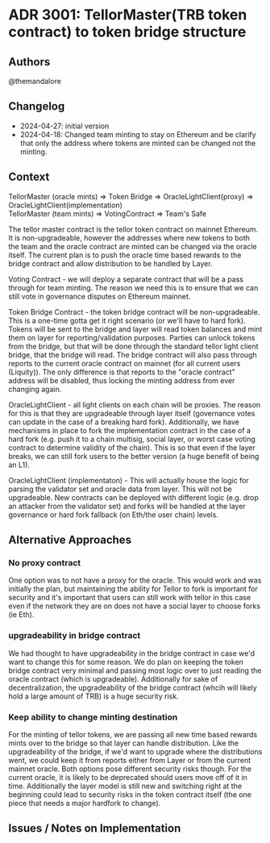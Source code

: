 # ADR 3001: TellorMaster(TRB token contract) to token bridge structure

## Authors

@themandalore

## Changelog

- 2024-04-27: initial version
- 2024-04-18: Changed team minting to stay on Ethereum and be clarify that only the address where tokens are minted can be changed not the minting.

## Context

TellorMaster (oracle mints) => Token Bridge => OracleLightClient(proxy) => OracleLightClient(implementation)
<br>
TellorMaster (team mints) => VotingContract => Team's Safe


The tellor master contract is the tellor token contract on mainnet Ethereum.  It is non-upgradeable, however the addresses where new tokens to both the team and the oracle contract are minted can be changed via the oracle itself.  The current plan is to push the oracle time based rewards to the bridge contract and allow distribution to be handled by Layer. 

Voting Contract - we will deploy a separate contract that will be a pass through for team minting.  The reason we need this is to ensure that we can still vote in governance disputes on Ethereum mainnet. 

Token Bridge Contract - the token bridge contract will be non-upgradeable.  This is a one-time gotta get it right scenario (or we'll have to hard fork).  Tokens will be sent to the bridge and layer will read token balances and mint them on layer for reporting/validation purposes.  Parties can unlock tokens from the bridge, but that will be done through the standard tellor light client bridge, that the bridge will read.  The bridge contract will also pass through reports to the current oracle contract on mainnet (for all current users (Liquity)).  The only difference is that reports to the "oracle contract" address will be disabled, thus locking the minting address from ever changing again.  

OracleLightClient - all light clients on each chain will be proxies. The reason for this is that they are upgradeable through layer itself (governance votes can update in the case of a breaking hard fork).  Additionally, we have mechanisms in place to fork the implementation contract in the case of a hard fork (e.g. push it to a chain multisig, social layer, or worst case voting contract to determine validity of the chain).  This is so that even if the layer breaks, we can still fork users to the better version (a huge benefit of being an L1). 

OracleLightClient (implementaton) - This will actually house the logic for parsing the validator set and oracle data from layer.  This will not be upgradeable.  New contracts can be deployed with different logic (e.g. drop an attacker from the validator set) and forks will be handled at the layer governance or hard fork fallback (on Eth/the user chain) levels.  

## Alternative Approaches

### No proxy contract

One option was to not have a proxy for the oracle.  This would work and was initially the plan, but maintaining the ability for Tellor to fork is important for security and it's important that users can still work with tellor in this case even if the network they are on does not have a social layer to choose forks (ie Eth).

### upgradeability in bridge contract

We had thought to have upgradeability in the bridge contract in case we'd want to change this for some reason.  We do plan on keeping the token bridge contract very minimal and passing most logic over to just reading the oracle contract (which is upgradeable).  Additionally for sake of decentralization, the upgradeability of the bridge contract (whcih will likely hold a large amount of TRB) is a huge security risk.  

### Keep ability to change minting destination

For the minting of tellor tokens, we are passing all new time based rewards mints over to the bridge so that layer can handle distribution.  Like the upgradeability of the bridge, if we'd want to upgrade where the distributions went, we could keep it from reports either from Layer or from the current mainnet oracle.  Both options pose different security risks though.  For the current oracle, it is likely to be deprecated should users move off of it in time.  Additionally the layer model is still new and switching right at the beginning could lead to security risks in the token contract itself (the one piece that needs a major hardfork to change). 

## Issues / Notes on Implementation

